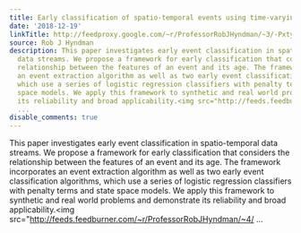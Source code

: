 ```yaml
---
title: Early classification of spatio-temporal events using time-varying models
date: '2018-12-19'
linkTitle: http://feedproxy.google.com/~r/ProfessorRobJHyndman/~3/-PxtyytqWCo/
source: Rob J Hyndman
description: This paper investigates early event classification in spatio-temporal
  data streams. We propose a framework for early classification that considers the
  relationship between the features of an event and its age. The framework incorporates
  an event extraction algorithm as well as two early event classification algorithms,
  which use a series of logistic regression classifiers with penalty terms and state
  space models. We apply this framework to synthetic and real world problems and demonstrate
  its reliability and broad applicability.<img src="http://feeds.feedburner.com/~r/ProfessorRobJHyndman/~4/
  ...
disable_comments: true
---
```

This paper investigates early event classification in spatio-temporal data streams. We propose a framework for early classification that considers the relationship between the features of an event and its age. The framework incorporates an event extraction algorithm as well as two early event classification algorithms, which use a series of logistic regression classifiers with penalty terms and state space models. We apply this framework to synthetic and real world problems and demonstrate its reliability and broad applicability.<img src="http://feeds.feedburner.com/~r/ProfessorRobJHyndman/~4/ ...